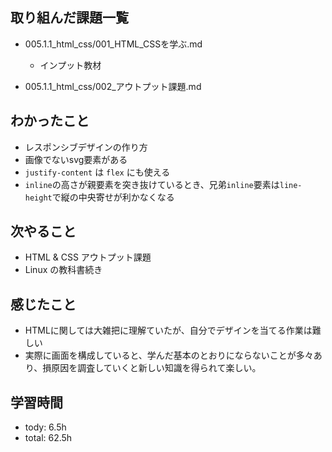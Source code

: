 ## 取り組んだ課題一覧

- 005.1.1_html_css/001_HTML_CSSを学ぶ.md
  - インプット教材

- 005.1.1_html_css/002_アウトプット課題.md

## わかったこと
- レスポンシブデザインの作り方
- 画像でないsvg要素がある
- `justify-content` は `flex` にも使える
- `inline`の高さが親要素を突き抜けているとき、兄弟`inline`要素は`line-height`で縦の中央寄せが利かなくなる

## 次やること
- HTML & CSS アウトプット課題
- Linux の教科書続き

## 感じたこと
- HTMLに関しては大雑把に理解ていたが、自分でデザインを当てる作業は難しい
- 実際に画面を構成していると、学んだ基本のとおりにならないことが多々あり、損原因を調査していくと新しい知識を得られて楽しい。

## 学習時間
- tody: 6.5h
- total: 62.5h